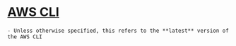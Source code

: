 # [AWS CLI](https://aws.amazon.com/cli/)
	- Unless otherwise specified, this refers to the **latest** version of the AWS CLI